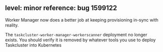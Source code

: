 level: minor
reference: bug 1599122
---
Worker Manager now does a better job at keeping provisioning in-sync with reality.

The `taskcluster-worker-manager-workerscanner` deployment no longer exists. You
should verify it is removed by whatever tools you use to deploy Taskcluster into
Kubernetes

